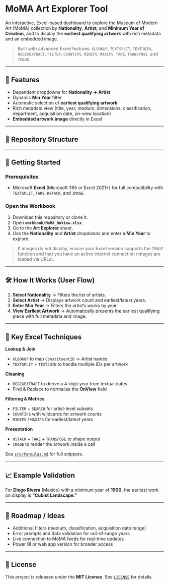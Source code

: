 # MoMA Art Explorer Tool

An interactive, Excel-based dashboard to explore the Museum of Modern Art (MoMA) collection by **Nationality**, **Artist**, and **Minimum Year of Creation**, and to display the **earliest qualifying artwork** with rich metadata and an embedded image.

> Built with advanced Excel features: `XLOOKUP`, `TEXTSPLIT`, `TEXTJOIN`, `REGEXEXTRACT`, `FILTER`, `COUNTIFS`, `MINIFS`, `MAXIFS`, `TAKE`, `TRANSPOSE`, and `IMAGE`.

---

## 🚀 Features
- Dependent dropdowns for **Nationality → Artist**
- Dynamic **Min Year** filter
- Automatic selection of **earliest qualifying artwork**
- Rich metadata view (title, year, medium, dimensions, classification, department, acquisition date, on-view location)
- **Embedded artwork image** directly in Excel

---

## 📂 Repository Structure

---

## 🧰 Getting Started

### Prerequisites
- Microsoft **Excel** (Microsoft 365 or Excel 2021+) for full compatibility with `TEXTSPLIT`, `TAKE`, `HSTACK`, and `IMAGE`.

### Open the Workbook
1. Download this repository or clone it.
2. Open **`workbook/MoMA_OnView.xlsx`**.
3. Go to the **Art Explorer** sheet.
4. Use the **Nationality** and **Artist** dropdowns and enter a **Min Year** to explore.

> If images do not display, ensure your Excel version supports the `IMAGE` function and that you have an active internet connection (images are loaded via URLs).

---

## 🛠️ How It Works (User Flow)
1. **Select Nationality** → Filters the list of artists.
2. **Select Artist** → Displays artwork count and earliest/latest years.
3. **Enter Min Year** → Filters the artist’s works by year.
4. **View Earliest Artwork** → Automatically presents the earliest qualifying piece with full metadata and image.

---

## 🧪 Key Excel Techniques

**Lookup & Join**
- `XLOOKUP` to map `ConstituentID` → Artist names  
- `TEXTSPLIT` + `TEXTJOIN` to handle multiple IDs per artwork

**Cleaning**
- `REGEXEXTRACT` to derive a 4-digit year from textual dates  
- Find & Replace to normalize the **OnView** field

**Filtering & Metrics**
- `FILTER` + `SEARCH` for artist-level subsets  
- `COUNTIFS` with wildcards for artwork counts  
- `MINIFS` / `MAXIFS` for earliest/latest years

**Presentation**
- `HSTACK` + `TAKE` + `TRANSPOSE` to shape output  
- `IMAGE` to render the artwork inside a cell

See [`src/formulas.md`](src/formulas.md) for full snippets.

---

## 📈 Example Validation
For **Diego Rivera** (Mexico) with a minimum year of **1900**, the earliest work on display is **“Cubist Landscape.”**

---

## 🔄 Roadmap / Ideas
- Additional filters (medium, classification, acquisition date range)
- Error prompts and data validation for out-of-range years
- Live connection to MoMA feeds for real-time updates
- Power BI or web app version for broader access

---

## 📜 License
This project is released under the **MIT License**. See [`LICENSE`](LICENSE) for details.
